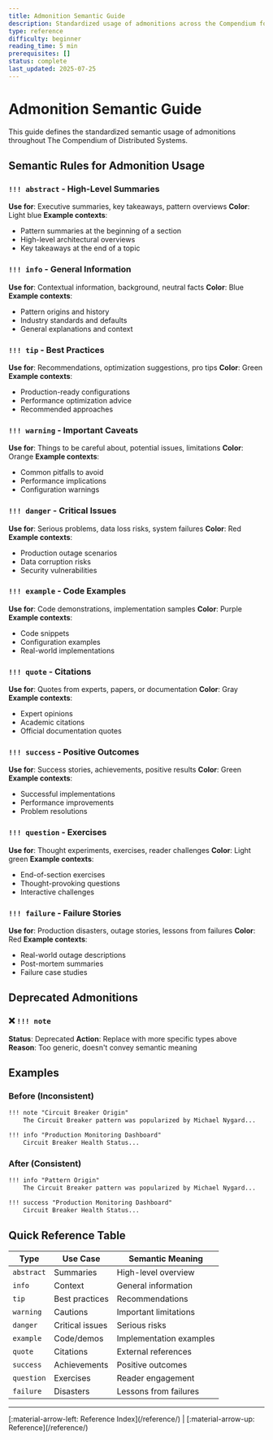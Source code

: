 ```yaml
---
title: Admonition Semantic Guide
description: Standardized usage of admonitions across the Compendium for visual consistency
type: reference
difficulty: beginner
reading_time: 5 min
prerequisites: []
status: complete
last_updated: 2025-07-25
---
```


# Admonition Semantic Guide

This guide defines the standardized semantic usage of admonitions throughout The Compendium of Distributed Systems.

## Semantic Rules for Admonition Usage

### `!!! abstract` - High-Level Summaries
**Use for**: Executive summaries, key takeaways, pattern overviews
**Color**: Light blue
**Example contexts**:
- Pattern summaries at the beginning of a section
- High-level architectural overviews
- Key takeaways at the end of a topic

### `!!! info` - General Information
**Use for**: Contextual information, background, neutral facts
**Color**: Blue
**Example contexts**:
- Pattern origins and history
- Industry standards and defaults
- General explanations and context

### `!!! tip` - Best Practices
**Use for**: Recommendations, optimization suggestions, pro tips
**Color**: Green
**Example contexts**:
- Production-ready configurations
- Performance optimization advice
- Recommended approaches

### `!!! warning` - Important Caveats
**Use for**: Things to be careful about, potential issues, limitations
**Color**: Orange
**Example contexts**:
- Common pitfalls to avoid
- Performance implications
- Configuration warnings

### `!!! danger` - Critical Issues
**Use for**: Serious problems, data loss risks, system failures
**Color**: Red
**Example contexts**:
- Production outage scenarios
- Data corruption risks
- Security vulnerabilities

### `!!! example` - Code Examples
**Use for**: Code demonstrations, implementation samples
**Color**: Purple
**Example contexts**:
- Code snippets
- Configuration examples
- Real-world implementations

### `!!! quote` - Citations
**Use for**: Quotes from experts, papers, or documentation
**Color**: Gray
**Example contexts**:
- Expert opinions
- Academic citations
- Official documentation quotes

### `!!! success` - Positive Outcomes
**Use for**: Success stories, achievements, positive results
**Color**: Green
**Example contexts**:
- Successful implementations
- Performance improvements
- Problem resolutions

### `!!! question` - Exercises
**Use for**: Thought experiments, exercises, reader challenges
**Color**: Light green
**Example contexts**:
- End-of-section exercises
- Thought-provoking questions
- Interactive challenges

### `!!! failure` - Failure Stories
**Use for**: Production disasters, outage stories, lessons from failures
**Color**: Red
**Example contexts**:
- Real-world outage descriptions
- Post-mortem summaries
- Failure case studies

## Deprecated Admonitions

### ❌ `!!! note` 
**Status**: Deprecated
**Action**: Replace with more specific types above
**Reason**: Too generic, doesn't convey semantic meaning

## Examples

### Before (Inconsistent)
```markdown
!!! note "Circuit Breaker Origin"
    The Circuit Breaker pattern was popularized by Michael Nygard...

!!! info "Production Monitoring Dashboard"
    Circuit Breaker Health Status...
```

### After (Consistent)
```markdown
!!! info "Pattern Origin"
    The Circuit Breaker pattern was popularized by Michael Nygard...

!!! success "Production Monitoring Dashboard"
    Circuit Breaker Health Status...
```

## Quick Reference Table

| Type | Use Case | Semantic Meaning |
|------|----------|------------------|
| `abstract` | Summaries | High-level overview |
| `info` | Context | General information |
| `tip` | Best practices | Recommendations |
| `warning` | Cautions | Important limitations |
| `danger` | Critical issues | Serious risks |
| `example` | Code/demos | Implementation examples |
| `quote` | Citations | External references |
| `success` | Achievements | Positive outcomes |
| `question` | Exercises | Reader engagement |
| `failure` | Disasters | Lessons from failures |

---

<div class="page-nav" markdown>
[:material-arrow-left: Reference Index](/reference/) | 
[:material-arrow-up: Reference](/reference/)
</div>